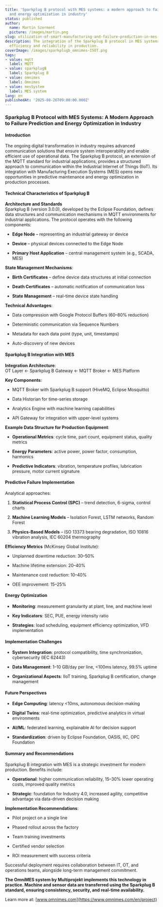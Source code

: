 ```yaml
---
title: 'Sparkplug B protocol with MES systems: a modern approach to failure prediction
  and energy optimization in industry'
status: published
author:
  name: Martin Szerment
  picture: /images/martin.png
slug: utilization-of-smart-manufacturing-and-failure-prediction-in-mes-with-sparkplug-b-protocol
description: The integration of the Sparkplug B protocol in MES systems enhances energy
  efficiency and reliability in production.
coverImage: /images/sparkplugb_omnimes-I5OT.png
tags:
- value: mqtt
  label: MQTT
- value: sparkplugB
  label: Sparkplug B
- value: omnimes
  label: Omnimes
- value: mesSystem
  label: MES system
lang: en
publishedAt: '2025-08-26T09:00:00.000Z'
---
```

### Sparkplug B Protocol with MES Systems: A Modern Approach to Failure Prediction and Energy Optimization in Industry

#### Introduction

The ongoing digital transformation in industry requires advanced communication solutions that ensure system interoperability and enable efficient use of operational data. The Sparkplug B protocol, an extension of the MQTT standard for industrial applications, provides a structured approach to communication within the Industrial Internet of Things (IIoT). Its integration with Manufacturing Execution Systems (MES) opens new opportunities in predictive maintenance and energy optimization in production processes.

#### Technical Characteristics of Sparkplug B

**Architecture and Standards**\
Sparkplug B (version 3.0.0), developed by the Eclipse Foundation, defines data structures and communication mechanisms in MQTT environments for industrial applications. The protocol operates with the following components:

- **Edge Node** – representing an industrial gateway or device

- **Device** – physical devices connected to the Edge Node

- **Primary Host Application** – central management system (e.g., SCADA, MES)

**State Management Mechanisms**:

- **Birth Certificates** – define device data structures at initial connection

- **Death Certificates** – automatic notification of communication loss

- **State Management** – real-time device state handling

**Technical Advantages**:

- Data compression with Google Protocol Buffers (60–80% reduction)

- Deterministic communication via Sequence Numbers

- Metadata for each data point (type, unit, timestamps)

- Auto-discovery of new devices

#### Sparkplug B Integration with MES

**Integration Architecture**:\
OT Layer ← Sparkplug B Gateway ← MQTT Broker ← MES Platform

**Key Components**:

- MQTT Broker with Sparkplug B support (HiveMQ, Eclipse Mosquitto)

- Data Historian for time-series storage

- Analytics Engine with machine learning capabilities

- API Gateway for integration with upper-level systems

**Example Data Structure for Production Equipment**:

- **Operational Metrics**: cycle time, part count, equipment status, quality metrics

- **Energy Parameters**: active power, power factor, consumption, harmonics

- **Predictive Indicators**: vibration, temperature profiles, lubrication pressure, motor current signature

#### Predictive Failure Implementation

Analytical approaches:

1. **Statistical Process Control (SPC)** – trend detection, 6-sigma, control charts

2. **Machine Learning Models** – Isolation Forest, LSTM networks, Random Forest

3. **Physics-Based Models** – ISO 13373 bearing degradation, ISO 10816 vibration analysis, IEC 60204 thermography

**Efficiency Metrics** (McKinsey Global Institute):

- Unplanned downtime reduction: 30–50%

- Machine lifetime extension: 20–40%

- Maintenance cost reduction: 10–40%

- OEE improvement: 15–25%

#### Energy Optimization

- **Monitoring**: measurement granularity at plant, line, and machine level

- **Key Indicators**: SEC, PUE, energy intensity ratio

- **Strategies**: load scheduling, equipment efficiency optimization, VFD implementation

#### Implementation Challenges

- **System Integration**: protocol compatibility, time synchronization, cybersecurity (IEC 62443)

- **Data Management**: 1–10 GB/day per line, &lt;100ms latency, 99.5% uptime

- **Organizational Aspects**: IIoT training, Sparkplug B certification, change management

#### Future Perspectives

- **Edge Computing**: latency &lt;10ms, autonomous decision-making

- **Digital Twins**: real-time optimization, predictive analytics in virtual environments

- **AI/ML**: federated learning, explainable AI for decision support

- **Standardization**: driven by Eclipse Foundation, OASIS, IIC, OPC Foundation

#### Summary and Recommendations

Sparkplug B integration with MES is a strategic investment for modern production. Benefits include:

- **Operational**: higher communication reliability, 15–30% lower operating costs, improved quality metrics

- **Strategic**: foundation for Industry 4.0, increased agility, competitive advantage via data-driven decision making

**Implementation Recommendations**:

- Pilot project on a single line

- Phased rollout across the factory

- Team training investments

- Certified vendor selection

- ROI measurement with success criteria

Successful deployment requires collaboration between IT, OT, and operations teams, alongside long-term management commitment.

**The OmniMES system by Multiprojekt implements this technology in practice. Machine and sensor data are transferred using the Sparkplug B standard, ensuring consistency, security, and real-time availability.**

Learn more at: [www.omnimes.com](https://www.omnimes.com/en/project)